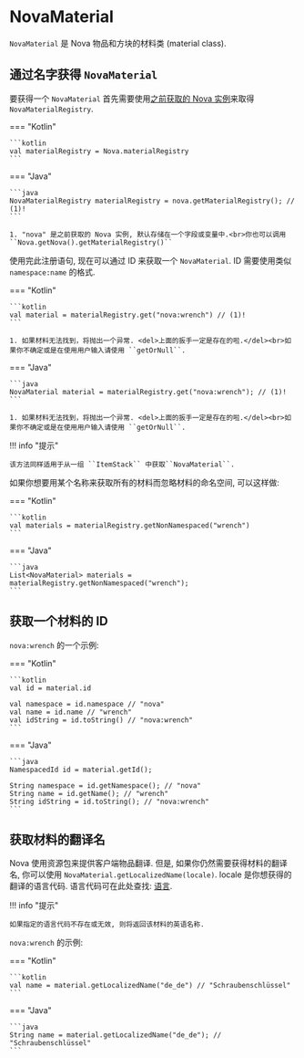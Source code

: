 # NovaMaterial

``NovaMaterial`` 是 Nova 物品和方块的材料类 (material class).

## 通过名字获得 ``NovaMaterial``

要获得一个 ``NovaMaterial`` 首先需要使用[之前获取的 Nova 实例](../index.md)来取得 ``NovaMaterialRegistry``.

=== "Kotlin"

    ```kotlin
    val materialRegistry = Nova.materialRegistry
    ```

=== "Java"

    ```java
    NovaMaterialRegistry materialRegistry = nova.getMaterialRegistry(); // (1)!
    ```

    1. "nova" 是之前获取的 Nova 实例, 默认存储在一个字段或变量中.<br>你也可以调用 ``Nova.getNova().getMaterialRegistry()``

使用完此注册语句, 现在可以通过 ID 来获取一个 ``NovaMaterial``. ID 需要使用类似 ``namespace:name`` 的格式.

=== "Kotlin"

    ```kotlin
    val material = materialRegistry.get("nova:wrench") // (1)!
    ```

    1. 如果材料无法找到，将抛出一个异常. <del>上面的扳手一定是存在的啦.</del><br>如果你不确定或是在使用用户输入请使用 ``getOrNull``.

=== "Java"

    ```java
    NovaMaterial material = materialRegistry.get("nova:wrench"); // (1)!
    ```

    1. 如果材料无法找到，将抛出一个异常. <del>上面的扳手一定是存在的啦.</del><br>如果你不确定或是在使用用户输入请使用 ``getOrNull``.


!!! info "提示"

    该方法同样适用于从一组 ``ItemStack`` 中获取``NovaMaterial``.

如果你想要用某个名称来获取所有的材料而忽略材料的命名空间, 可以这样做:

=== "Kotlin"

    ```kotlin
    val materials = materialRegistry.getNonNamespaced("wrench")
    ```

=== "Java"

    ```java
    List<NovaMaterial> materials = materialRegistry.getNonNamespaced("wrench");
    ```

## 获取一个材料的 ID

``nova:wrench`` 的一个示例:

=== "Kotlin"

    ```kotlin
    val id = material.id
    
    val namespace = id.namespace // "nova"
    val name = id.name // "wrench"
    val idString = id.toString() // "nova:wrench"
    ```

=== "Java"

    ```java
    NamespacedId id = material.getId();

    String namespace = id.getNamespace(); // "nova"
    String name = id.getName(); // "wrench"
    String idString = id.toString(); // "nova:wrench"
    ```

## 获取材料的翻译名

Nova 使用资源包来提供客户端物品翻译. 但是, 如果你仍然需要获得材料的翻译名, 
你可以使用 ``NovaMaterial.getLocalizedName(locale)``. locale 是你想获得的翻译的语言代码.
语言代码可在此处查找: [语言](https://wiki.biligame.com/mc/%E8%AF%AD%E8%A8%80).

!!! info "提示"

    如果指定的语言代码不存在或无效, 则将返回该材料的英语名称.

``nova:wrench`` 的示例:

=== "Kotlin"

    ```kotlin
    val name = material.getLocalizedName("de_de") // "Schraubenschlüssel"
    ```

=== "Java"

    ```java
    String name = material.getLocalizedName("de_de"); // "Schraubenschlüssel"
    ```